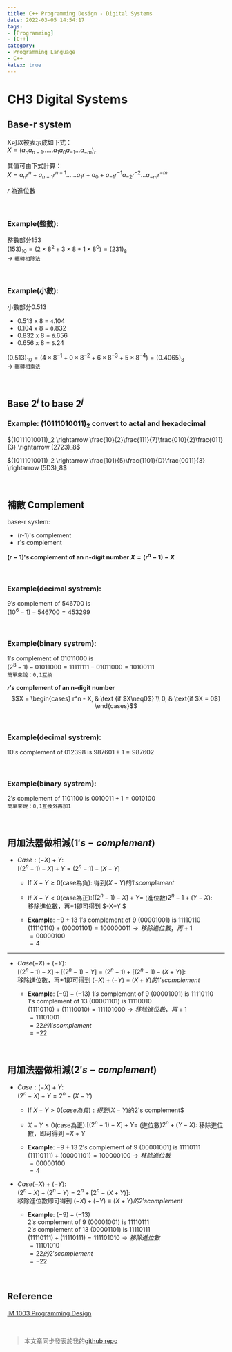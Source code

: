 ```yaml
---
title: C++ Programming Design - Digital Systems
date: 2022-03-05 14:54:17
tags:
- [Programming]
- [C++]
category:
- Programming Language
- C++
katex: true
---
```



# **CH3 Digital Systems**
## **Base-r system**
X可以被表示成如下式：  
$X = (a_n a_{n-1} ... ... a_1 a_0 a_{-1} ... a_{-m})_r$
<!-- <img src="https://render.githubusercontent.com/render/math?math=X = (a_n a_{n-1} ... ... a_1 a_0 a_{-1} ... a_{-m})_r"> -->

其值可由下式計算：  
$X = a_nr^n+ a_{n-1}r^{n-1} ... ... a_1r + a_0 + a_{-1}r^{-1} a_{-2}r^{-2}  ... a_{-m}r^{-m}$
<!-- <img src="https://render.githubusercontent.com/render/math?math=X = a_nr^n+ a_{n-1}r^{n-1} ... ... a_1r + a_0 + a_{-1}r^{-1} a_{-2}r^{-2}  ... a_{-m}r^{-m}"> -->

$r$ 為進位數
<!-- <img src="https://render.githubusercontent.com/render/math?math=r">為進位數 -->

<!-- more -->

<br/>

### **Example(整數):**    
整數部分153  
$(153)_{10} = (2\times8^2 + 3\times8 + 1\times8^0) = (231)_{8}$  
-> `輾轉相除法  `

<br/>

### **Example(小數):** 
小數部分0.513   
- 0.513 x 8 = `4`.104
- 0.104 x 8 = `0`.832
- 0.832 x 8 = `6`.656
- 0.656 x 8 = `5`.24  


$(0.513)_{10} = (4\times8^{-1} + 0\times8^{-2} + 6\times8^{-3} + 5\times8^{-4}) = (0.4065)_{8}$  
-> `輾轉相乘法  `

<br/>


## **Base $2^i$ to base $2^j$**
### **Example: $(10111010011)_2$ convert to actal and hexadecimal**  

$(10111010011)_2 \rightarrow \frac{10}{2}\frac{111}{7}\frac{010}{2}\frac{011}{3} \rightarrow (2723)_8$  

$(10111010011)_2 \rightarrow \frac{101}{5}\frac{1101}{D}\frac{0011}{3} \rightarrow (5D3)_8$ 

<br/>

## **補數 Complement**
base-r system:
- (r-1)'s complement
- r's complement


**$(r-1)'s$ complement of an n-digit number $X = (r^n-1) -X$**

<br/>


### **Example(decimal systrem):**
$9's$ complement of $546700$ is  
$(10^6-1) - 546700 = 453299$

<br/>


### **Example(binary systrem):**
$1's$ complement of $01011000$ is  
$(2^8-1) - 01011000 = 11111111 - 01011000 = 10100111$  
`簡單來說：0,1互換`  


**$r's$ complement of an n-digit number**
$$X = \begin{cases} r^n - X, & \text {if $X\neq0$} \\ 0, & \text{if $X = 0$} \end{cases}$$

<br/>


### **Example(decimal systrem):**
$10's$ complement of $012398$ is $987601 + 1 = 987602$ 

<br/>


### **Example(binary systrem):**
$2's$ complement of $1101100$ is $0010011 + 1 = 0010100$  
`簡單來說：0,1互換外再加1`  

<br/>


## **用加法器做相減($1's-complement$)**
-  $Case:(-X)+Y:$  
$[(2^n-1)-X]+Y = (2^n-1) - (X-Y)$    
    - If $X-Y \geq  0$(case為負): 得到$(X-Y)$的$1's complement$ 
    - If $X-Y < 0$(case為正):$[(2^n-1)-X]+Y =$ (進位數)$2^n - 1 + (Y-X)$:   
    移除進位數，再+1即可得到 $-X+Y $
    

   - **Example**: $-9 + 13$
   $1's$ complement of $9$ $(00001001)$ is $11110110$   
   $(11110110) + (00001101) = 100000011 \rightarrow 移除進位數，再+1$  
   $= 00000100$  
   $= 4$  


---
-  $Case (-X)+(-Y):$   
$[(2^n-1)-X]+[(2^n-1)-Y] = (2^n-1) + [(2^n-1) - (X+Y)]:$     
移除進位數，再+1即可得到 $(-X)+(-Y) \equiv (X+Y)的1's complement$ 

   - **Example**: $(-9) + (-13)$ 
   $1's$ complement of $9$ $(00001001)$ is $11110110$   
   $1's$ complement of $13$ $(00001101)$ is $11110010$   
   $(11110110) + (11110010) = 111101000 \rightarrow 移除進位數，再+1$  
   $= 11101001$  
   $= 22的1's complement$  
   $= -22$ 


<br/>


## **用加法器做相減($2's-complement$)**
-  $Case:(-X)+Y:$  
$(2^n-X)+Y = 2^n - (X-Y)$    
    - If $X-Y >  0(case為負): 得到(X-Y)$的2's complement$
    - $X-Y \leq 0$(case為正):$[(2^n-1)-X]+Y =$ (進位數)$2^n + (Y-X):$
    移除進位數，即可得到 $-X+Y$    


   - **Example**: $-9 + 13$
   $2's$ complement of $9$ $(00001001)$ is $11110111$   
   $(11110111) + (00001101) = 100000100 \rightarrow 移除進位數$  
   $= 00000100$  
   $= 4$ 



-  $Case (-X)+(-Y):$  
$(2^n-X)+(2^n-Y) = 2^n + [2^n - (X+Y)]:$  
移除進位數即可得到 $(-X)+(-Y) \equiv (X+Y)的2's complement$ 

   - **Example**: $(-9) + (-13)$  
    $2's$ complement of $9$ $(00001001)$ is $11110111$   
    $2's$ complement of $13$ $(00001101)$ is $11110111$   
    $(11110111) + (11110111) = 111101010 \rightarrow 移除進位數$  
    $= 11101010$  
    $= 22的2's complement$  
    $= -22$ 


<br>

## **Reference**
[IM 1003 Programming Design](http://www.im.ntu.edu.tw/~lckung/courses/public/PD/)

<br>

> 本文章同步發表於我的[github repo](https://github.com/Bosh-Kuo/Cplusplus-Programming-Design-2021-Fall/tree/master/Lecture_Code/)


